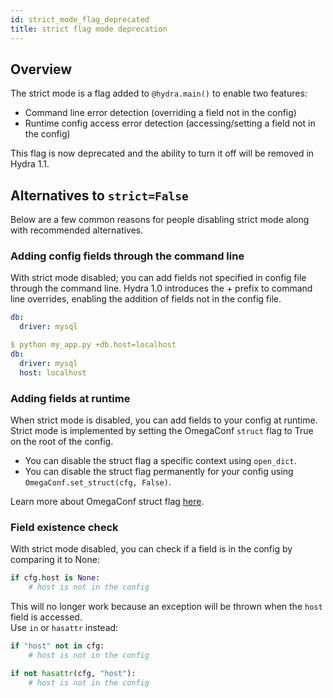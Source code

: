 ```yaml
---
id: strict_mode_flag_deprecated
title: strict flag mode deprecation
---
```

## Overview
The strict mode is a flag added to `@hydra.main()` to enable two features:
- Command line error detection (overriding a field not in the config)
- Runtime config access error detection (accessing/setting a field not in the config)

This flag is now deprecated and the ability to turn it off will be removed in Hydra 1.1.

## Alternatives to `strict=False`
Below are a few common reasons for people disabling strict mode along with recommended alternatives.

### Adding config fields through the command line
With strict mode disabled; you can add fields not specified in config file through the command line.
Hydra 1.0 introduces the + prefix to command line overrides, enabling the addition of fields not in the config file.

```yaml title="config.yaml"
db:
  driver: mysql
```

```yaml {1,6}
$ python my_app.py +db.host=localhost
db:
  driver: mysql
  host: localhost
```

### Adding fields at runtime
When strict mode is disabled, you can add fields to your config at runtime.
Strict mode is implemented by setting the OmegaConf `struct` flag to True on the root of the config.
- You can disable the struct flag a specific context using `open_dict`.
- You can disable the struct flag permanently for your config using `OmegaConf.set_struct(cfg, False)`.

Learn more about OmegaConf struct flag <a class="external" href="https://omegaconf.readthedocs.io/en/latest/usage.html#struct-flag" target="_blank">here</a>.


### Field existence check
With strict mode disabled, you can check if a field is in the config by comparing it to None:
```python
if cfg.host is None:
    # host is not in the config
```
This will no longer work because an exception will be thrown when the `host` field is accessed.  
Use `in` or `hasattr` instead:
```python
if "host" not in cfg:
    # host is not in the config

if not hasattr(cfg, "host"):
    # host is not in the config
```